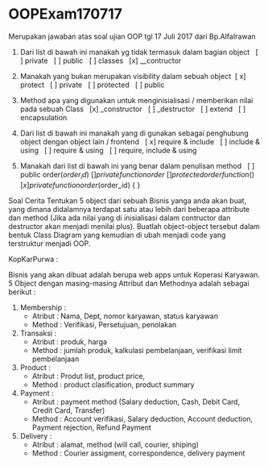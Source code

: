 # OOPExam170717
Merupakan jawaban atas soal ujian OOP tgl 17 Juli 2017 dari Bp.AlfaIrawan

1. Dari list di bawah ini manakah yg tidak termasuk dalam bagian object  
	[ ] private  
	[ ] public  
	[ ] classes  
	[x] __contructor   

2. Manakah yang bukan merupakan visibility dalam sebuah object 
	[ x] protect  
	[ ] private 
	 [ ] protected  
	[ ] public   

3. Method apa yang digunakan untuk menginisialisasi / memberikan nilai pada sebuah Class  
	[x] _constructor  
	[ ] _destructor  
	[ ] extend  
	[ ] encapsulation   

4. Dari list di bawah ini manakah yang di gunakan sebagai penghubung object dengan object lain / frontend  
	[ x] require & include  
	[ ] include & using  
	[ ] require & using  
	[ ] require, include & using   

5. Manakah dari list di bawah ini yang benar dalam penulisan method  
	[ ] public order($order_id) { }  
	[ ] private function order { }  
	[ ] protected order function() { }  
	[x] private function order($order_id) { }  

Soal Cerita
Tentukan 5 object dari sebuah Bisnis yanga anda akan buat, yang dimana didalamnya terdapat satu atau lebih dari beberapa attribute dan method (Jika ada nilai yang di inisialisasi dalam contructor dan destructor akan menjadi menilai plus). Buatlah object-object tersebut dalam bentuk Class Diagram yang kemudian di ubah menjadi code yang terstruktur menjadi OOP.

KopKarPurwa :

Bisnis yang akan dibuat adalah berupa web apps untuk Koperasi Karyawan.
5 Object dengan masing-masing Attribut dan Methodnya adalah sebagai berikut :

1. Membership :
	- Atribut : Nama, Dept, nomor karyawan, status karyawan
	- Method : Verifikasi, Persetujuan, penolakan
2. Transaksi :
	- Atribut : produk, harga
	- Method : jumlah produk, kalkulasi  pembelanjaan, verifikasi limit pembelanjaan
3. Product :
	- Atribut : Produt list, product price, 
	- Method : product clasification, product summary
4. Payment :
	- Atribut : payment method (Salary deduction, Cash, Debit Card, Credit Card, Transfer) 
	- Method : Account verifikasi, Salary deduction, Account deduction, Payment rejection, Refund Payment
5. Delivery :
	- Atribut : alamat, method (will call, courier, shiping)
	- Method : Courier assigment, correspondence, delivery payment






